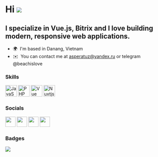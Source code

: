 Hi ![](https://user-images.githubusercontent.com/18350557/176309783-0785949b-9127-417c-8b55-ab5a4333674e.gif)
==========================================================================================================================================
I specialize in Vue.js, Bitrix and I love building modern, responsive web applications.
---------------------
* 🌍  I'm based in Danang, Vietnam
* ✉️  You can contact me at [asperatuz@yandex.ru](mailto:asperatuz@yandex.ru) or telegram @beachislove

### Skills


<p align="left">
<a href="https://developer.mozilla.org/en-US/docs/Web/JavaScript" target="_blank" rel="noreferrer"><img src="https://raw.githubusercontent.com/danielcranney/readme-generator/main/public/icons/skills/javascript-colored.svg" width="36" height="36" alt="JavaScript" /></a>
<a href="https://www.php.net/" target="_blank" rel="noreferrer"><img src="https://raw.githubusercontent.com/danielcranney/readme-generator/main/public/icons/skills/php-colored.svg" width="36" height="36" alt="PHP" /></a>
<a href="https://vuejs.org/" target="_blank" rel="noreferrer"><img src="https://raw.githubusercontent.com/danielcranney/readme-generator/main/public/icons/skills/vuejs-colored.svg" width="36" height="36" alt="Vue" /></a>
<a href="https://nuxtjs.org/" target="_blank" rel="noreferrer"><img src="https://raw.githubusercontent.com/danielcranney/readme-generator/main/public/icons/skills/nuxtjs-colored.svg" width="36" height="36" alt="Nuxtjs" /></a>
</p>


### Socials

<p align="left"> <a href="https://www.github.com/s4m5apu3l" target="_blank" rel="noreferrer"><img src="https://raw.githubusercontent.com/danielcranney/readme-generator/main/public/icons/socials/github.svg" width="32" height="32" /></a> <a href="https://www.linkedin.com/in/viacheslav-ignatev-781b82264/" target="_blank" rel="noreferrer"><img src="https://raw.githubusercontent.com/danielcranney/readme-generator/main/public/icons/socials/linkedin.svg" width="32" height="32" /></a> <a href="https://www.twitter.com/tualukutta" target="_blank" rel="noreferrer"><img src="https://raw.githubusercontent.com/danielcranney/readme-generator/main/public/icons/socials/twitter.svg" width="32" height="32" /></a> <a href="https://www.twitch.tv/qqsix6" target="_blank" rel="noreferrer"><img src="https://raw.githubusercontent.com/danielcranney/readme-generator/main/public/icons/socials/twitch.svg" width="32" height="32" /></a></p>

### Badges
<img src='https://www.codewars.com/users/s4m5apu3l/badges/large'></img>


<!-- 
<b>My GitHub Stats</b>

<a href="http://www.github.com/s4m5apu3l"><img src="https://github-readme-stats.vercel.app/api?username=s4m5apu3l&show_icons=true&hide=&count_private=true&title_color=0891b2&text_color=ffffff&icon_color=0891b2&bg_color=0f172a&hide_border=true&show_icons=true" alt="s4m5apu3l's GitHub stats" /></a>

<a href="http://www.github.com/s4m5apu3l"><img src="https://github-readme-streak-stats.herokuapp.com/?user=s4m5apu3l&stroke=ffffff&background=0f172a&ring=0891b2&fire=0891b2&currStreakNum=ffffff&currStreakLabel=0891b2&sideNums=ffffff&sideLabels=ffffff&dates=ffffff&hide_border=true" /></a>


<a href="https://github.com/s4m5apu3l" align="left"><img src="https://github-readme-stats.vercel.app/api/top-langs/?username=s4m5apu3l&langs_count=10&title_color=0891b2&text_color=ffffff&icon_color=0891b2&bg_color=0f172a&hide_border=true&locale=en&custom_title=Top%20%Languages" alt="Top Languages" /></a>

### Support Me

<a href="https://www.buymeacoffee.com/slavikus"><img src="https://cdn.buymeacoffee.com/buttons/v2/default-yellow.png" width="200" /></a>
-->
